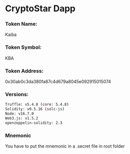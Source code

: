 # CryptoStar Dapp

### Token Name:
Kaiba
### Token Symbol:
KBA
### Token Address:
0x30ab0c3da380fa87c4d679a8045e092915015074

### Versions:
```bash
Truffle: v5.4.8 (core: 5.4.8)
Solidity: v0.5.16 (solc-js)
Node: v16.7.0
Web3.js: v1.5.2
openzeppelin-solidity: 2.3
```


### Mnemonic
You have to put the mnemonic in a .secret file in root folder